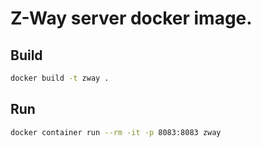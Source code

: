 # Z-Way server docker image.

## Build
```sh
docker build -t zway .
```

## Run
```sh
docker container run --rm -it -p 8083:8083 zway
```

